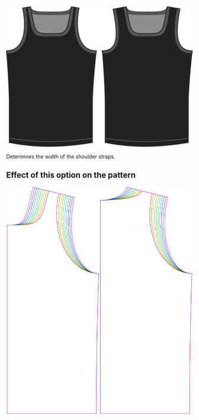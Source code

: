 ![The shoulder strap width option on Aaron](./shoulderstrapwidth.svg)

Determines the width of the shoulder straps.

## Effect of this option on the pattern

![This image shows the effect of this option by superimposing several variants that have a different value for this option](aaron_shoulderstrapwidth_sample.svg "Effect of this option on the pattern")
